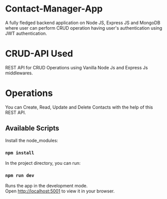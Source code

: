 # Contact-Manager-App
A fully fledged backend application on Node JS, Express JS and MongoDB where user can perform CRUD operation having user's authentication using JWT authentication.

# CRUD-API Used
REST API for CRUD Operations using Vanilla Node Js and Express Js middlewares.

# Operations
You can Create, Read, Update and Delete Contacts with the help of this REST API.

## Available Scripts

Install the node_modules:

### `npm install`

In the project directory, you can run:

### `npm run dev`

Runs the app in the development mode.\
Open [http://localhost:5001](http://localhost:5001) to view it in your browser.
